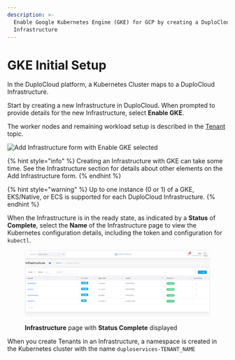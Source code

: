 ```yaml
---
description: >-
  Enable Google Kubernetes Engine (GKE) for GCP by creating a DuploCloud
  Infrastructure
---
```


# GKE Initial Setup

In the DuploCloud platform, a Kubernetes Cluster maps to a DuploCloud Infrastructure.&#x20;

Start by creating a new Infrastructure in DuploCloud. When prompted to provide details for the new Infrastructure, select **Enable GKE**.&#x20;

The worker nodes and remaining workload setup is described in the [Tenant](../../aws/use-cases/tenant-environment.md) topic.

![Add Infrastructure form with Enable GKE selected ](<../../.gitbook/assets/GCP\_Add\_Infra\_GKE\_Enable (1).png>)

{% hint style="info" %}
Creating an Infrastructure with GKE can take some time. See the Infrastructure section for details about other elements on the Add Infrastructure form.
{% endhint %}

{% hint style="warning" %}
Up to one instance (0 or 1) of a GKE, EKS/Native, or ECS is supported for each DuploCloud Infrastructure. &#x20;
{% endhint %}

When the Infrastructure is in the ready state, as indicated by a **Status** of **Complete**, select the **Name** of the Infrastructure page to view the Kubernetes configuration details, including the token and configuration for `kubectl`.&#x20;

<figure><img src="../../.gitbook/assets/GCP_Add_Infra_Complete.png" alt=""><figcaption><p><strong>Infrastructure</strong> page with <strong>Status Complete</strong> displayed</p></figcaption></figure>

When you create Tenants in an Infrastructure, a namespace is created in the Kubernetes cluster with the name `duploservices-TENANT_NAME`
